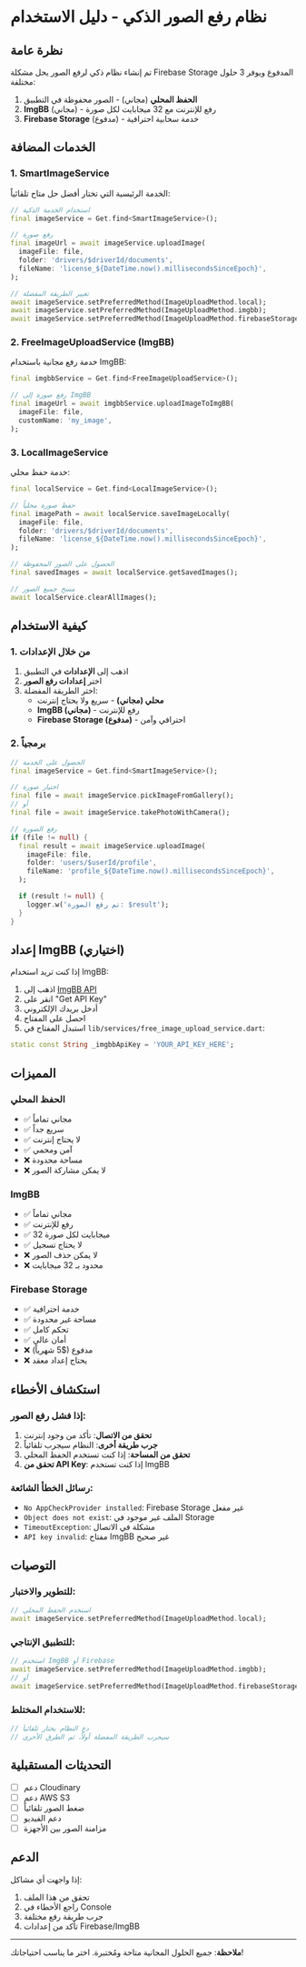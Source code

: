 # نظام رفع الصور الذكي - دليل الاستخدام

## نظرة عامة

تم إنشاء نظام ذكي لرفع الصور يحل مشكلة Firebase Storage المدفوع ويوفر 3 حلول مختلفة:

1. **الحفظ المحلي** (مجاني) - الصور محفوظة في التطبيق
2. **ImgBB** (مجاني) - رفع للإنترنت مع 32 ميجابايت لكل صورة
3. **Firebase Storage** (مدفوع) - خدمة سحابية احترافية

## الخدمات المضافة

### 1. SmartImageService

الخدمة الرئيسية التي تختار أفضل حل متاح تلقائياً:

```dart
// استخدام الخدمة الذكية
final imageService = Get.find<SmartImageService>();

// رفع صورة
final imageUrl = await imageService.uploadImage(
  imageFile: file,
  folder: 'drivers/$driverId/documents',
  fileName: 'license_${DateTime.now().millisecondsSinceEpoch}',
);

// تغيير الطريقة المفضلة
await imageService.setPreferredMethod(ImageUploadMethod.local);
await imageService.setPreferredMethod(ImageUploadMethod.imgbb);
await imageService.setPreferredMethod(ImageUploadMethod.firebaseStorage);
```

### 2. FreeImageUploadService (ImgBB)

خدمة رفع مجانية باستخدام ImgBB:

```dart
final imgbbService = Get.find<FreeImageUploadService>();

// رفع صورة إلى ImgBB
final imageUrl = await imgbbService.uploadImageToImgBB(
  imageFile: file,
  customName: 'my_image',
);
```

### 3. LocalImageService

خدمة حفظ محلي:

```dart
final localService = Get.find<LocalImageService>();

// حفظ صورة محلياً
final imagePath = await localService.saveImageLocally(
  imageFile: file,
  folder: 'drivers/$driverId/documents',
  fileName: 'license_${DateTime.now().millisecondsSinceEpoch}',
);

// الحصول على الصور المحفوظة
final savedImages = await localService.getSavedImages();

// مسح جميع الصور
await localService.clearAllImages();
```

## كيفية الاستخدام

### 1. من خلال الإعدادات

1. اذهب إلى **الإعدادات** في التطبيق
2. اختر **إعدادات رفع الصور**
3. اختر الطريقة المفضلة:
   - **محلي (مجاني)** - سريع ولا يحتاج إنترنت
   - **ImgBB (مجاني)** - رفع للإنترنت
   - **Firebase Storage (مدفوع)** - احترافي وآمن

### 2. برمجياً

```dart
// الحصول على الخدمة
final imageService = Get.find<SmartImageService>();

// اختيار صورة
final file = await imageService.pickImageFromGallery();
// أو
final file = await imageService.takePhotoWithCamera();

// رفع الصورة
if (file != null) {
  final result = await imageService.uploadImage(
    imageFile: file,
    folder: 'users/$userId/profile',
    fileName: 'profile_${DateTime.now().millisecondsSinceEpoch}',
  );

  if (result != null) {
    logger.w('تم رفع الصورة: $result');
  }
}
```

## إعداد ImgBB (اختياري)

إذا كنت تريد استخدام ImgBB:

1. اذهب إلى [ImgBB API](https://api.imgbb.com/)
2. انقر على "Get API Key"
3. أدخل بريدك الإلكتروني
4. احصل على المفتاح
5. استبدل المفتاح في `lib/services/free_image_upload_service.dart`:

```dart
static const String _imgbbApiKey = 'YOUR_API_KEY_HERE';
```

## المميزات

### الحفظ المحلي

- ✅ مجاني تماماً
- ✅ سريع جداً
- ✅ لا يحتاج إنترنت
- ✅ آمن ومحمي
- ❌ مساحة محدودة
- ❌ لا يمكن مشاركة الصور

### ImgBB

- ✅ مجاني تماماً
- ✅ رفع للإنترنت
- ✅ 32 ميجابايت لكل صورة
- ✅ لا يحتاج تسجيل
- ❌ لا يمكن حذف الصور
- ❌ محدود بـ 32 ميجابايت

### Firebase Storage

- ✅ خدمة احترافية
- ✅ مساحة غير محدودة
- ✅ تحكم كامل
- ✅ أمان عالي
- ❌ مدفوع ($5 شهرياً)
- ❌ يحتاج إعداد معقد

## استكشاف الأخطاء

### إذا فشل رفع الصور:

1. **تحقق من الاتصال**: تأكد من وجود إنترنت
2. **جرب طريقة أخرى**: النظام سيجرب تلقائياً
3. **تحقق من المساحة**: إذا كنت تستخدم الحفظ المحلي
4. **تحقق من API Key**: إذا كنت تستخدم ImgBB

### رسائل الخطأ الشائعة:

- `No AppCheckProvider installed`: Firebase Storage غير مفعل
- `Object does not exist`: الملف غير موجود في Storage
- `TimeoutException`: مشكلة في الاتصال
- `API key invalid`: مفتاح ImgBB غير صحيح

## التوصيات

### للتطوير والاختبار:

```dart
// استخدم الحفظ المحلي
await imageService.setPreferredMethod(ImageUploadMethod.local);
```

### للتطبيق الإنتاجي:

```dart
// استخدم ImgBB أو Firebase
await imageService.setPreferredMethod(ImageUploadMethod.imgbb);
// أو
await imageService.setPreferredMethod(ImageUploadMethod.firebaseStorage);
```

### للاستخدام المختلط:

```dart
// دع النظام يختار تلقائياً
// سيجرب الطريقة المفضلة أولاً، ثم الطرق الأخرى
```

## التحديثات المستقبلية

- [ ] دعم Cloudinary
- [ ] دعم AWS S3
- [ ] ضغط الصور تلقائياً
- [ ] دعم الفيديو
- [ ] مزامنة الصور بين الأجهزة

## الدعم

إذا واجهت أي مشاكل:

1. تحقق من هذا الملف
2. راجع الأخطاء في Console
3. جرب طريقة رفع مختلفة
4. تأكد من إعدادات Firebase/ImgBB

---

**ملاحظة**: جميع الحلول المجانية متاحة ومُختبرة. اختر ما يناسب احتياجاتك!
